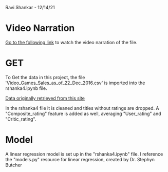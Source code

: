 Ravi Shankar - 12/14/21


# Video Narration

[Go to the following link](https://www.loom.com/share/b98a06e92b04414f8a0991fd6158de7d) to watch the video narration of the file. 

# GET

To Get the data in this project, the file 'Video_Games_Sales_as_of_22_Dec_2016.csv' is imported into the rshanka4.ipynb file.

[Data originally retrieved from this site](https://www.kaggle.com/rush4ratio/video-game-sales-with-ratings)

In the rshanka4 file it is cleaned and titles without ratings are dropped. A "Composite_rating" feature is added as well, averaging "User_rating" and "Critic_rating".

# Model

A linear regression model is set up in the "rshanka4.ipynb" file. I reference the "models.py" resource for linear regression, created by Dr. Stephyn Butcher


